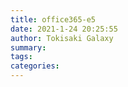 ```yaml
---
title: office365-e5
date: 2021-1-24 20:25:55
author: Tokisaki Galaxy
summary: 
tags: 
categories: 
---
```


